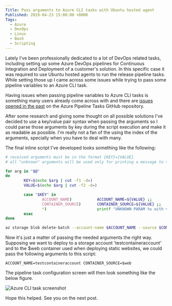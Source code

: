```yaml
---
Title: Pass arguments to Azure CLI tasks with Ubuntu hosted agent
Published: 2019-04-23 15:00:00 +0000
Tags: 
  - Azure
  - DevOps
  - Linux
  - Bash
  - Scripting
---
```


Lately I've been professionally dedicated to a lot of DevOps related tasks, including setting up some Azure DevOps pipelines for Continuous Integration and Deployment of a customer's solution. In this specific case it was required to use Ubuntu hosted agents to run the release pipeline tasks. While setting those up I came across some issues while trying to pass some pipeline variables to an Azure CLI task.

Having issues when passing pipeline variables to Azure CLI tasks is something many users already come across with and there are [issues opened in the past](https://github.com/Microsoft/azure-pipelines-tasks/issues/9416) on the Azure Pipeline Tasks GitHub repository.

After some research and giving some thought on all possible solutions I've decided to use a key/value pair syntax when passing the arguments so I could parse those arguments by key during the script execution and make it as readable as possible. I'm really not a fan of the using the index of the arguments, specially when you have to deal with many.

The final inline script I've developed looks something like the following:

``` bash
# received arguments must be in the format {KEY}={VALUE}
# all "unknown" arguments will be used only for printing a message to the user

for arg in "$@"
do
        KEY=$(echo $arg | cut -f1 -d=)
        VALUE=$(echo $arg | cut -f2 -d=)

        case "$KEY" in
                ACCOUNT_NAME)           ACCOUNT_NAME=${VALUE} ;;
                CONTAINER_SOURCE)       CONTAINER_SOURCE=${VALUE} ;;
                *)                      printf "UNKNOWN PARAM %s with value %s\n" "$KEY" "$VALUE"
        esac
done

az storage blob delete-batch --account-name $ACCOUNT_NAME --source $CONTAINER_SOURCE --verbose
```

Now it's just a matter of passing the needed arguments the right way. Supposing we want to deploy to a storage account 'testcontaineraccount' and to the $web container used when deploying static websites, we could pass the following arguments to this script:

```
ACCOUNT_NAME=testcontaineraccount CONTAINER_SOURCE=$web
```

The pipeline task configuration screen will then look something like the below figure.

![Azure CLI task screenshot](/assets/img/azure_cli_arguments_linux.png)

Hope this helped. See you on the next post.